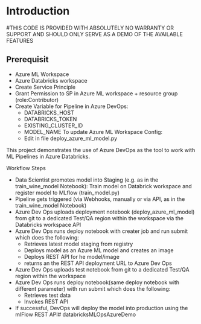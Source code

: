 # Introduction 

#THIS CODE IS PROVIDED WITH ABSOLUTELY NO WARRANTY OR SUPPORT AND SHOULD ONLY SERVE AS A DEMO OF THE AVAILABLE FEATURES

## Prerequisit 
- Azure ML Workspace
- Azure Databricks workspace
- Create Service Principle 
- Grant Permission to SP in Azure ML workspace + resource group (role:Contributor)
- Create Variable for Pipeline in Azure DevOps:
    - DATABRICKS_HOST
    - DATABRICKS_TOKEN
    - EXISTING_CLUSTER_ID
    - MODEL_NAME
To update Azure ML Workspace Config:
    - Edit in file deploy_azure_ml_model.py

This project demonstrates the use of Azure DevOps as the tool to work with ML Pipelines in Azure Databricks.

Workflow Steps

- Data Scientist promotes model into Staging (e.g. as in the train_wine_model Notebook): Train model on Databrick workspace and register model to MLflow (train_model.py)
- Pipeline gets triggered (via Webhooks, manually or via API, as in the train_wine_model Notebook)
- Azure Dev Ops uploads deployment notebook (deploy_azure_ml_model) from git to a dedicated Test/QA region within the workspace via the Databricks workspace API
- Azure Dev Ops runs deploy notebook with creater job and run submit which does the following:
    - Retrieves latest model staging from registry
    - Deploys model as an Azure ML model and creates an image
    - Deploys REST API for he model/image
    - returns an the REST API deployment URL to Azure Dev Ops
- Azure Dev Ops uploads test notebook from git to a dedicated Test/QA region within the workspace
- Azure Dev Ops runs deploy notebook(same deploy notebook with different parameter) with run submit which does the following:
    - Retrieves test data
    - Invokes REST API
- If successful, DevOps will deploy the model into production using the mlFlow REST API# databricksMLOpsAzureDemo
